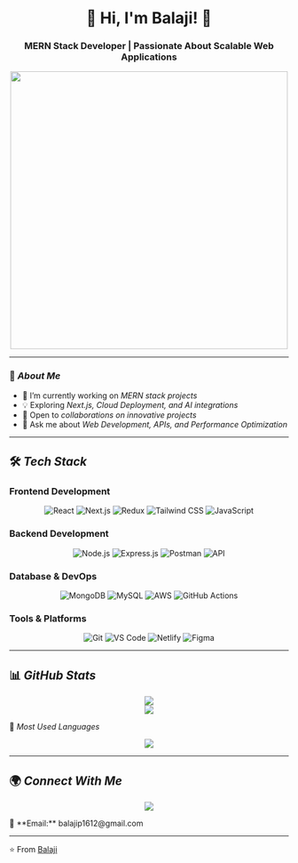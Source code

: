 <h1 align="center">🚀 Hi, I'm Balaji! 👋</h1>
<h3 align="center">MERN Stack Developer | Passionate About Scalable Web Applications</h3>

<p align="center">
  <img src="https://media.giphy.com/media/qgQUggAC3Pfv687qPC/giphy.gif" width="500" />
</p>

---

### 🌱 *About Me*  
- 🔭 I’m currently working on *MERN stack projects*  
- 💡 Exploring *Next.js, Cloud Deployment, and AI integrations*  
- 🚀 Open to *collaborations on innovative projects*  
- 💬 Ask me about *Web Development, APIs, and Performance Optimization*   
---

## 🛠 *Tech Stack*

### **Frontend Development**
<p align="center">
  <img src="https://img.shields.io/badge/React-61DAFB?style=for-the-badge&logo=react&logoColor=black" alt="React" />
  <img src="https://img.shields.io/badge/Next.js-000000?style=for-the-badge&logo=nextdotjs&logoColor=white" alt="Next.js" />
  <img src="https://img.shields.io/badge/Redux-764ABC?style=for-the-badge&logo=redux&logoColor=white" alt="Redux" />
  <img src="https://img.shields.io/badge/TailwindCSS-38B2AC?style=for-the-badge&logo=tailwind-css&logoColor=white" alt="Tailwind CSS" />
  <img src="https://img.shields.io/badge/JavaScript-F7DF1E?style=for-the-badge&logo=javascript&logoColor=black" alt="JavaScript" />
</p>

### **Backend Development**
<p align="center">
  <img src="https://img.shields.io/badge/Node.js-339933?style=for-the-badge&logo=nodedotjs&logoColor=white" alt="Node.js" />
  <img src="https://img.shields.io/badge/Express.js-000000?style=for-the-badge&logo=express&logoColor=white" alt="Express.js" />
  <img src="https://img.shields.io/badge/Postman-FF6C37?style=for-the-badge&logo=postman&logoColor=white" alt="Postman" />
  <img src="https://img.shields.io/badge/API-FF6C37?style=for-the-badge&logo=api&logoColor=white" alt="API" />
</p>

### **Database & DevOps**
<p align="center">
  <img src="https://img.shields.io/badge/MongoDB-4EA94B?style=for-the-badge&logo=mongodb&logoColor=white" alt="MongoDB" />
  <img src="https://img.shields.io/badge/MySQL-4479A1?style=for-the-badge&logo=mysql&logoColor=white" alt="MySQL" />
  <img src="https://img.shields.io/badge/AWS-232F3E?style=for-the-badge&logo=amazon-aws&logoColor=white" alt="AWS" />
  <img src="https://img.shields.io/badge/GitHub_Actions-2088FF?style=for-the-badge&logo=github-actions&logoColor=white" alt="GitHub Actions" />
</p>

### **Tools & Platforms**
<p align="center">
  <img src="https://img.shields.io/badge/Git-F05032?style=for-the-badge&logo=git&logoColor=white" alt="Git" />
  <img src="https://img.shields.io/badge/VS_Code-007ACC?style=for-the-badge&logo=visual-studio-code&logoColor=white" alt="VS Code" />
  <img src="https://img.shields.io/badge/Netlify-00C7B7?style=for-the-badge&logo=netlify&logoColor=white" alt="Netlify" />
  <img src="https://img.shields.io/badge/Figma-F24E1E?style=for-the-badge&logo=figma&logoColor=white" alt="Figma" />
</p>

---

## 📊 *GitHub Stats*
<p align="center">
  <img src="https://github-readme-stats.vercel.app/api?username=Balaji-bj45&show_icons=true&theme=radical" />
  <br>
  <img src="https://github-readme-streak-stats.herokuapp.com/?user=Balaji-bj45&theme=radical" />
</p>

📌 *Most Used Languages*  
<p align="center">
  <img src="https://github-readme-stats.vercel.app/api/top-langs/?username=Balaji-bj45&layout=compact&theme=radical" />
</p>

---

## 🌍 *Connect With Me*
<p align="center">
  <a href="https://www.linkedin.com/in/balaji-p-463168287" target="_blank">
    <img src="https://img.shields.io/badge/LinkedIn-0A66C2?style=for-the-badge&logo=linkedin&logoColor=white" />
  </a>
  </p>
  📧 **Email:** balajip1612@gmail.com

---

⭐️ From [Balaji](https://github.com/Balaji-bj45)
